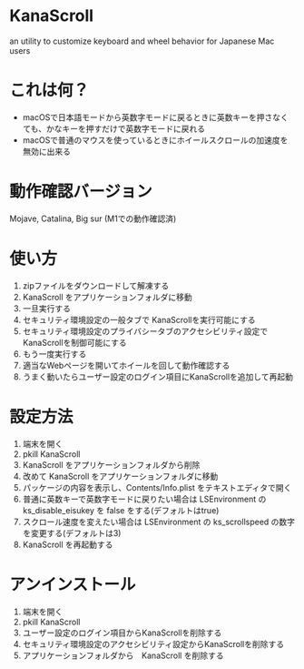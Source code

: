 # KanaScroll
an utility to customize keyboard and wheel behavior for Japanese Mac users

# これは何？

* macOSで日本語モードから英数字モードに戻るときに英数キーを押さなくても、かなキーを押すだけで英数字モードに戻れる
* macOSで普通のマウスを使っているときにホイールスクロールの加速度を無効に出来る

# 動作確認バージョン

Mojave, Catalina, Big sur (M1での動作確認済)

# 使い方

1. zipファイルをダウンロードして解凍する
1. KanaScroll をアプリケーションフォルダに移動
1. 一旦実行する
1. セキュリティ環境設定の一般タブで KanaScrollを実行可能にする
1. セキュリティ環境設定のプライバシータブのアクセシビリティ設定でKanaScrollを制御可能にする
1. もう一度実行する
1. 適当なWebページを開いてホイールを回して動作確認する
1. うまく動いたらユーザー設定のログイン項目にKanaScrollを追加して再起動

# 設定方法

1. 端末を開く
1. pkill KanaScroll
1. KanaScroll をアプリケーションフォルダから削除
1. 改めて KanaScroll をアプリケーションフォルダに移動
1. パッケージの内容を表示し、Contents/Info.plist をテキストエディタで開く
1. 普通に英数キーで英数字モードに戻りたい場合は LSEnvironment の ks_disable_eisukey を false をする(デフォルトはtrue)
1. スクロール速度を変えたい場合は LSEnvironment の ks_scrollspeed の数字を変更する(デフォルトは3)
1. KanaScroll を再起動する

# アンインストール

1. 端末を開く
1. pkill KanaScroll
1. ユーザー設定のログイン項目からKanaScrollを削除する
1. セキュリティ環境設定のアクセシビリティ設定からKanaScrollを削除する
1. アプリケーションフォルダから　KanaScroll を削除する

